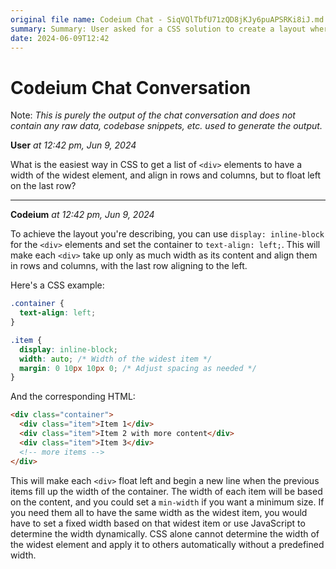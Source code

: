 ```yaml
---
original file name: Codeium Chat - SiqVQlTbfU71zQD8jKJy6puAPSRKi8iJ.md
summary: Summary: User asked for a CSS solution to create a layout where a list of `<div>` elements have the width of the widest element, align in rows and columns, but float left on the last row. Codeium recommended using `display: inline-block` for the `<div>` elements within a container with `text-align: left;`. Custom CSS styling was provided to achieve the desired layout.
date: 2024-06-09T12:42
---
```


# Codeium Chat Conversation

Note: _This is purely the output of the chat conversation and does not contain any raw data, codebase snippets, etc. used to generate the output._

**User** _at 12:42 pm, Jun 9, 2024_

What is the easiest way in CSS to get a list of `<div>` elements to have a width of the widest element, and align in rows and columns, but to float left on the last row?

---

**Codeium** _at 12:42 pm, Jun 9, 2024_

To achieve the layout you're describing, you can use `display: inline-block` for the `<div>` elements and set the container to `text-align: left;`. This will make each `<div>` take up only as much width as its content and align them in rows and columns, with the last row aligning to the left.

Here's a CSS example:

```css
.container {
  text-align: left;
}

.item {
  display: inline-block;
  width: auto; /* Width of the widest item */
  margin: 0 10px 10px 0; /* Adjust spacing as needed */
}
```

And the corresponding HTML:

```html
<div class="container">
  <div class="item">Item 1</div>
  <div class="item">Item 2 with more content</div>
  <div class="item">Item 3</div>
  <!-- more items -->
</div>
```

This will make each `<div>` float left and begin a new line when the previous items fill up the width of the container. The width of each item will be based on the content, and you could set a `min-width` if you want a minimum size. If you need them all to have the same width as the widest item, you would have to set a fixed width based on that widest item or use JavaScript to determine the width dynamically. CSS alone cannot determine the width of the widest element and apply it to others automatically without a predefined width.